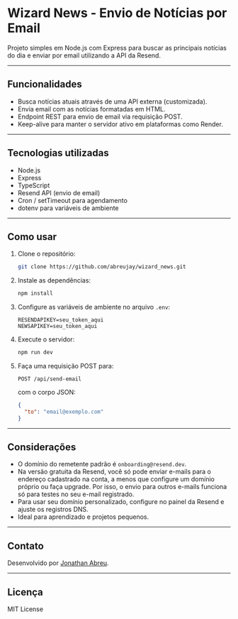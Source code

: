 # Wizard News - Envio de Notícias por Email

Projeto simples em Node.js com Express para buscar as principais notícias do dia e enviar por email utilizando a API da Resend.

---

## Funcionalidades

- Busca notícias atuais através de uma API externa (customizada).  
- Envia email com as notícias formatadas em HTML.  
- Endpoint REST para envio de email via requisição POST.  
- Keep-alive para manter o servidor ativo em plataformas como Render.

---

## Tecnologias utilizadas

- Node.js  
- Express  
- TypeScript  
- Resend API (envio de email)  
- Cron / setTimeout para agendamento  
- dotenv para variáveis de ambiente

---

## Como usar

1. Clone o repositório:  
   ```bash
   git clone https://github.com/abreujay/wizard_news.git
   ```
2. Instale as dependências:  
   ```bash
   npm install
   ```
3. Configure as variáveis de ambiente no arquivo `.env`:  
   ```env
   RESENDAPIKEY=seu_token_aqui
   NEWSAPIKEY=seu_token_aqui
   ```
4. Execute o servidor:  
   ```bash
   npm run dev
   ```
5. Faça uma requisição POST para:  
   ```
   POST /api/send-email
   ```
   com o corpo JSON:  
   ```json
   {
     "to": "email@exemplo.com"
   }
   ```

---

## Considerações

- O domínio do remetente padrão é `onboarding@resend.dev`.
- Na versão gratuita da Resend, você só pode enviar e-mails para o endereço cadastrado na conta, a menos que configure um domínio próprio ou faça upgrade. Por isso, o envio para outros e-mails funciona só para testes no seu e-mail registrado.
- Para usar seu domínio personalizado, configure no painel da Resend e ajuste os registros DNS.
- Ideal para aprendizado e projetos pequenos.

---

## Contato

Desenvolvido por [Jonathan Abreu](https://github.com/abreujay).

---

## Licença

MIT License

